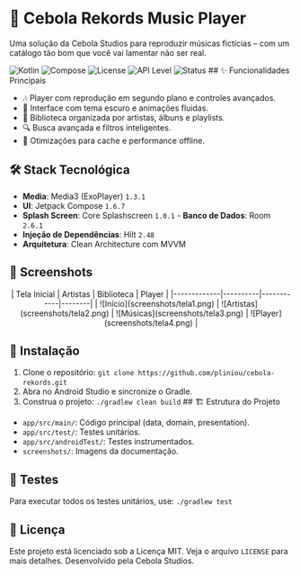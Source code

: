 # 🎵 Cebola Rekords Music Player
Uma solução da Cebola Studios para reproduzir músicas fictícias – com um catálogo tão bom que você vai lamentar não ser real.

![Kotlin](https://img.shields.io/badge/Kotlin-1.9.24-blue)
![Compose](https://img.shields.io/badge/Jetpack_Compose-1.6-4285F4)
![License](https://img.shields.io/badge/license-MIT-yellow)
![API Level](https://img.shields.io/badge/API-26%2B-green)
![Status](https://img.shields.io/badge/Status-Estável-brightgreen) ## ✨ Funcionalidades Principais
- 🎶 Player com reprodução em segundo plano e controles avançados.
- 🎨 Interface com tema escuro e animações fluidas.
- 🎵 Biblioteca organizada por artistas, álbuns e playlists.
- 🔍 Busca avançada e filtros inteligentes.
- 🔧 Otimizações para cache e performance offline.

## 🛠️ Stack Tecnológica
- **Media**: Media3 (ExoPlayer) `1.3.1`
- **UI**: Jetpack Compose `1.6.7`
- **Splash Screen**: Core Splashscreen `1.0.1` - **Banco de Dados**: Room `2.6.1`
- **Injeção de Dependências**: Hilt `2.48`
- **Arquitetura**: Clean Architecture com MVVM

## 📸 Screenshots
<div align="center">
| Tela Inicial | Artistas | Biblioteca | Player |
|-------------|----------|------------|--------|
| ![Início](screenshots/tela1.png) | ![Artistas](screenshots/tela2.png) | ![Músicas](screenshots/tela3.png) | ![Player](screenshots/tela4.png) |
</div>

## 🚀 Instalação
1. Clone o repositório: `git clone https://github.com/pliniou/cebola-rekords.git`
2. Abra no Android Studio e sincronize o Gradle.
3. Construa o projeto: `./gradlew clean build` ## 🏗️ Estrutura do Projeto
- `app/src/main/`: Código principal (data, domain, presentation).
- `app/src/test/`: Testes unitários.
- `app/src/androidTest/`: Testes instrumentados.
- `screenshots/`: Imagens da documentação.

## 🧪 Testes
Para executar todos os testes unitários, use: `./gradlew test`

## 📄 Licença
Este projeto está licenciado sob a Licença MIT. Veja o arquivo `LICENSE` para mais detalhes. Desenvolvido pela Cebola Studios.